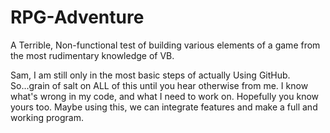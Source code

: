 # RPG-Adventure
A Terrible, Non-functional test of building various elements of a game from the most rudimentary knowledge of VB.

Sam, I am still only in the most basic steps of actually Using GitHub.  So...grain of salt on ALL of this until you hear otherwise from me.  I know what's wrong in my code, and what I need to work on.  Hopefully you know yours too.  Maybe using this, we can integrate features and make a full and working program.
